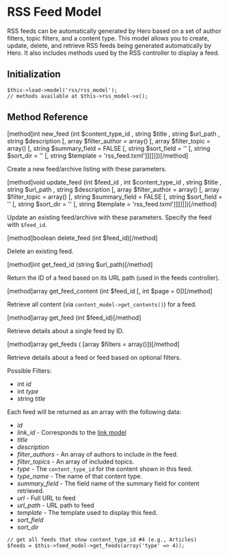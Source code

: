 # RSS Feed Model

RSS feeds can be automatically generated by Hero based on a set of author filters, topic filters, and a content type.  This model allows you to create, update, delete, and retrieve RSS feeds being generated automatically by Hero.  It also includes methods used by the RSS controller to display a feed.

## Initialization

```
$this->load->model('rss/rss_model');
// methods available at $this->rss_model->x();
```

## Method Reference

[method]int new_feed (int $content_type_id , string $title , string $url_path , string $description [, array $filter_author = array() [, array $filter_topic = array() [, string $summary_field = FALSE [, string $sort_field = '' [, string $sort_dir = '' [, string $template = 'rss_feed.txml']]]]]])[/method]

Create a new feed/archive listing with these parameters.

[method]void update_feed (int $feed_id , int $content_type_id , string $title , string $url_path , string $description [, array $filter_author = array() [, array $filter_topic = array() [, string $summary_field = FALSE [, string $sort_field = '' [, string $sort_dir = '' [, string $template = 'rss_feed.txml']]]]]])[/method]

Update an existing feed/archive with these parameters.  Specify the feed with `$feed_id`.

[method]boolean delete_feed (int $feed_id)[/method]

Delete an existing feed.

[method]int get_feed_id (string $url_path)[/method]

Return the ID of a feed based on its URL path (used in the feeds controller).

[method]array get_feed_content (int $feed_id [, int $page = 0])[/method]

Retrieve all content (via `content_model->get_contents()`) for a feed.

[method]array get_feed (int $feed_id)[/method]

Retrieve details about a single feed by ID.

[method]array get_feeds ( [array $filters = array()])[/method]

Retrieve details about a feed or feed based on optional filters.

Possible Filters: 

* int *id*
* int *type*
* string *title*

Each feed will be returned as an array with the following data:

* *id*
* *link_id* - Corresponds to the [link model](/docs/developers/reference/link_model)
* *title*
* *description*
* *filter_authors* - An array of authors to include in the feed.
* *filter_topics* - An array of included topics.
* *type* - The `content_type_id` for the content shown in this feed.
* *type_name* - The name of that content type.
* *summary_field* - The field name of the summary field for content retrieved.
* *url* - Full URL to feed
* *url_path* - URL path to feed
* *template* - The template used to display this feed.
* *sort_field*
* *sort_dir*

```
// get all feeds that show content_type_id #4 (e.g., Articles)
$feeds = $this->feed_model->get_feeds(array('type' => 4));
```